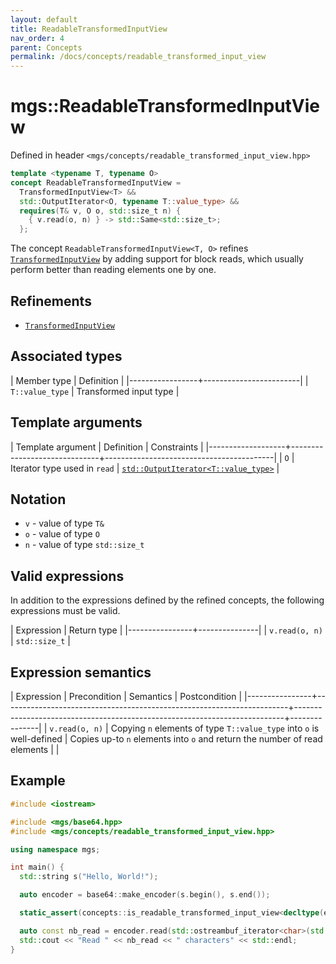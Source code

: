 ```yaml
---
layout: default
title: ReadableTransformedInputView
nav_order: 4
parent: Concepts
permalink: /docs/concepts/readable_transformed_input_view
---
```


# mgs::ReadableTransformedInputView

Defined in header `<mgs/concepts/readable_transformed_input_view.hpp>`

```cpp
template <typename T, typename O>
concept ReadableTransformedInputView =
  TransformedInputView<T> &&
  std::OutputIterator<O, typename T::value_type> &&
  requires(T& v, O o, std::size_t n) {
    { v.read(o, n) } -> std::Same<std::size_t>;
  };
```

The concept `ReadableTransformedInputView<T, O>` refines [`TransformedInputView`]() by adding support for block reads, which usually perform better than reading elements one by one.

## Refinements

* [`TransformedInputView`]()

## Associated types

| Member type     | Definition             |
|-----------------+------------------------|
| `T::value_type` | Transformed input type |

## Template arguments

| Template argument | Definition                   | Constraints                              |
|-------------------+------------------------------+------------------------------------------|
| `O`               | Iterator type used in `read` | [`std::OutputIterator<T::value_type>`]() |

## Notation

* `v` - value of type `T&`
* `o` - value of type `O`
* `n` - value of type `std::size_t`

## Valid expressions

In addition to the expressions defined by the refined concepts, the following expressions must be valid.

| Expression     | Return type   |
|----------------+---------------|
| `v.read(o, n)` | `std::size_t` |

## Expression semantics

| Expression     | Precondition                                                          | Semantics                                                                 | Postcondition |
|----------------+-----------------------------------------------------------------------+---------------------------------------------------------------------------+---------------|
| `v.read(o, n)` | Copying `n` elements of type `T::value_type` into `o` is well-defined | Copies up-to `n` elements into `o` and return the number of read elements |               |

## Example

```cpp
#include <iostream>

#include <mgs/base64.hpp>
#include <mgs/concepts/readable_transformed_input_view.hpp>

using namespace mgs;

int main() {
  std::string s("Hello, World!");

  auto encoder = base64::make_encoder(s.begin(), s.end());

  static_assert(concepts::is_readable_transformed_input_view<decltype(encoder)>::value, "");

  auto const nb_read = encoder.read(std::ostreambuf_iterator<char>(std::cout), std::size_t(-1));
  std::cout << "Read " << nb_read << " characters" << std::endl;
}
```
